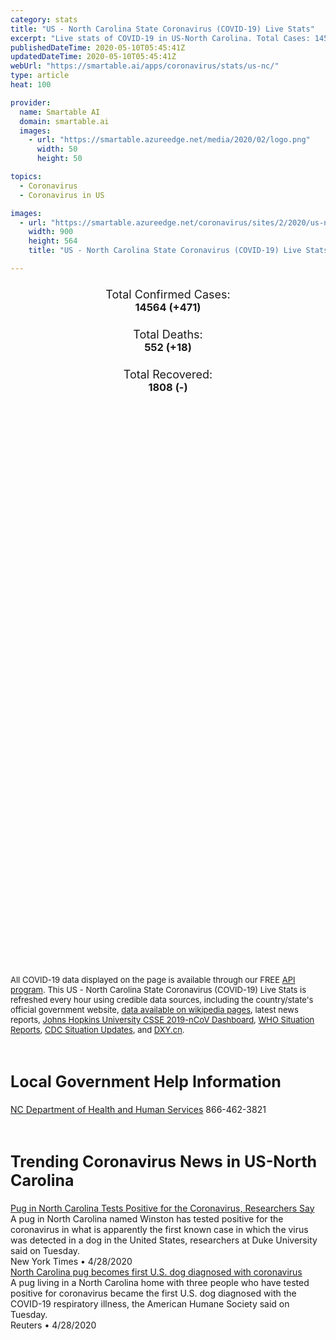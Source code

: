 ```yaml
---
category: stats
title: "US - North Carolina State Coronavirus (COVID-19) Live Stats"
excerpt: "Live stats of COVID-19 in US-North Carolina. Total Cases: 14564 (+471), Deaths: 552 (+18), Recoveries: 1808(-)."
publishedDateTime: 2020-05-10T05:45:41Z
updatedDateTime: 2020-05-10T05:45:41Z
webUrl: "https://smartable.ai/apps/coronavirus/stats/us-nc/"
type: article
heat: 100

provider:
  name: Smartable AI
  domain: smartable.ai
  images:
    - url: "https://smartable.azureedge.net/media/2020/02/logo.png"
      width: 50
      height: 50

topics:
  - Coronavirus
  - Coronavirus in US

images:
  - url: "https://smartable.azureedge.net/coronavirus/sites/2/2020/us-nc.jpg"
    width: 900
    height: 564
    title: "US - North Carolina State Coronavirus (COVID-19) Live Stats"

---
```

<div class="total-stats" style="text-align: center;">
    <h3>
	    <div style="font-size: 18px; font-weight: 400;">Total Confirmed Cases:</div>
	    14564 (<span class='red'>+471</span>)
    </h3>
    <h3>
	    <div style="font-size: 18px; font-weight: 400;">Total Deaths:</div>
	    552 (<span class='red'>+18</span>)
    </h3>
    <h3>
	    <div style="font-size: 18px; font-weight: 400;">Total Recovered:</div>
	    1808 (-)
    </h3>
</div>

<script type="text/javascript" src="https://www.gstatic.com/charts/loader.js"></script>

<div id="time_series_chart" style="width: 100%; height: 400px;"></div>
<script type="text/javascript">
  google.charts.load('current', {'packages':['corechart']});
  google.charts.setOnLoadCallback(drawChart);
  function drawChart() {
    var data = google.visualization.arrayToDataTable([
      ['Date', 'Total Cases', 'Total Deaths', 'Total Recovered'],
      ['1/22/2020', 0, 0, 0],['1/23/2020', 0, 0, 0],['1/24/2020', 0, 0, 0],['1/25/2020', 0, 0, 0],['1/26/2020', 0, 0, 0],['1/27/2020', 0, 0, 0],['1/28/2020', 0, 0, 0],['1/29/2020', 0, 0, 0],['1/30/2020', 0, 0, 0],['1/31/2020', 0, 0, 0],['2/1/2020', 0, 0, 0],['2/2/2020', 0, 0, 0],['2/3/2020', 0, 0, 0],['2/4/2020', 0, 0, 0],['2/5/2020', 0, 0, 0],['2/6/2020', 0, 0, 0],['2/7/2020', 0, 0, 0],['2/8/2020', 0, 0, 0],['2/9/2020', 0, 0, 0],['2/10/2020', 0, 0, 0],['2/11/2020', 0, 0, 0],['2/12/2020', 0, 0, 0],['2/13/2020', 0, 0, 0],['2/14/2020', 0, 0, 0],['2/15/2020', 0, 0, 0],['2/16/2020', 0, 0, 0],['2/17/2020', 0, 0, 0],['2/18/2020', 0, 0, 0],['2/19/2020', 0, 0, 0],['2/20/2020', 0, 0, 0],['2/21/2020', 0, 0, 0],['2/22/2020', 0, 0, 0],['2/23/2020', 0, 0, 0],['2/24/2020', 0, 0, 0],['2/25/2020', 0, 0, 0],['2/26/2020', 0, 0, 0],['2/27/2020', 0, 0, 0],['2/28/2020', 0, 0, 0],['2/29/2020', 0, 0, 0],['3/1/2020', 0, 0, 0],['3/2/2020', 0, 0, 0],['3/3/2020', 1, 0, 0],['3/4/2020', 1, 0, 0],['3/5/2020', 1, 0, 0],['3/6/2020', 2, 0, 0],['3/7/2020', 2, 0, 0],['3/8/2020', 2, 0, 0],['3/9/2020', 2, 0, 0],['3/10/2020', 11, 0, 0],['3/11/2020', 11, 0, 0],['3/12/2020', 21, 0, 0],['3/13/2020', 24, 0, 0],['3/14/2020', 33, 0, 0],['3/15/2020', 37, 0, 0],['3/16/2020', 45, 0, 0],['3/17/2020', 70, 0, 0],['3/18/2020', 97, 0, 0],['3/19/2020', 144, 0, 0],['3/20/2020', 194, 0, 0],['3/21/2020', 288, 0, 0],['3/22/2020', 316, 0, 0],['3/23/2020', 425, 0, 0],['3/24/2020', 517, 0, 0],['3/25/2020', 630, 2, 0],['3/26/2020', 760, 3, 0],['3/27/2020', 943, 5, 0],['3/28/2020', 1061, 5, 0],['3/29/2020', 1196, 6, 0],['3/30/2020', 1386, 8, 0],['3/31/2020', 1568, 12, 0],['4/1/2020', 1774, 16, 5],['4/2/2020', 2047, 21, 37],['4/3/2020', 2341, 29, 40],['4/4/2020', 2512, 34, 61],['4/5/2020', 2688, 41, 118],['4/6/2020', 3043, 50, 140],['4/7/2020', 3336, 57, 190],['4/8/2020', 3581, 67, 210],['4/9/2020', 3839, 82, 281],['4/10/2020', 4096, 87, 284],['4/11/2020', 4407, 89, 313],['4/12/2020', 4608, 91, 325],['4/13/2020', 4987, 111, 325],['4/14/2020', 5145, 120, 883],['4/15/2020', 5430, 138, 889],['4/16/2020', 5674, 155, 964],['4/17/2020', 6204, 181, 997],['4/18/2020', 6382, 191, 1177],['4/19/2020', 6604, 200, 1177],['4/20/2020', 6985, 220, 1247],['4/21/2020', 7141, 245, 1302],['4/22/2020', 7551, 267, 1302],['4/23/2020', 7826, 281, 1302],['4/24/2020', 8258, 293, 1302],['4/25/2020', 8772, 305, 1302],['4/26/2020', 9067, 325, 1302],['4/27/2020', 9496, 341, 1302],['4/28/2020', 9924, 363, 1302],['4/29/2020', 10331, 381, 1302],['4/30/2020', 10894, 406, 1808],['5/1/2020', 11222, 415, 1808],['5/2/2020', 11701, 431, 1808],['5/3/2020', 11880, 437, 1808],['5/4/2020', 12074, 446, 1808],['5/5/2020', 12604, 473, 1808],['5/6/2020', 13146, 493, 1808],['5/7/2020', 13630, 519, 1808],['5/8/2020', 14093, 534, 1808],['5/9/2020', 14564, 552, 1808],
    ]);
    var options = {
      curveType: 'none',
      chartArea: {'width': '80%', 'height': '80%'},
      legend: { position: 'top' },
      lineWidth: 5,
      colors: ['#f60109', '#444444', '#81B71F']
    };
    var chart = new google.visualization.LineChart(document.getElementById('time_series_chart'));
    chart.draw(data, options);
  }
</script>

<div id="geo_chart" style="width: 100%; height: 500px;"></div>
<script type="text/javascript">
  google.charts.load('current', {
    'packages':['geochart'],
    'mapsApiKey': 'AIzaSyDk1HhVhLaveyKrUhhHZ5YwzIpEcbdal6U'
  });
  google.charts.setOnLoadCallback(drawRegionsMap);
  function drawRegionsMap() {
    var data = google.visualization.arrayToDataTable([
      ['LATITUDE', 'LONGITUDE', 'DESCRIPTION', 'Total Cases', 'Total Deaths'],
      [36.0876, -79.2756, "Alamance", 152, 4],[35.8162, -81.2962, "Alexander", 10, 0],[36.5035, -81.1218, "Alleghany", 7, 0],[35.303, -76.7889, "Beaufort", 31, 0],[36.2015, -76.7663, "Bertie", 60, 2],[34.283, -78.029, "Brunswick", 50, 3],[35.6142, -82.3275, "Buncombe", 92, 5],[35.7181, -81.4211, "Burke", 131, 11],[35.4764, -80.6403, "Cabarrus", 341, 17],[35.9436, -81.458, "Caldwell", 59, 0],[34.2465, -80.607, "Camden", 4, 0],[34.6973, -77.0572, "Carteret", 32, 3],[36.5372, -79.2081, "Caswell", 38, 1],[35.5853, -81.2201, "Catawba", 78, 1],[35.7211, -79.1781, "Chatham", 447, 11],[35.1771, -83.9265, "Cherokee", 27, 1],[36.058, -76.6008, "Chowan", 10, 0],[35.5127, -81.6168, "Cleveland", 50, 2],[34.3189, -78.5934, "Columbus", 196, 13],[35.2155, -77.4337, "Craven", 51, 4],[35.2133, -78.677, "Cumberland", 356, 9],[36.3513, -75.9527, "Currituck", 9, 0],[35.9475, -75.6275, "Dare", 18, 1],[35.8813, -80.0807, "Davidson", 201, 10],[35.9468, -80.4045, "Davie", 32, 2],[34.8271, -77.9247, "Duplin", 225, 3],[36.0418, -78.8091, "Durham", 876, 32],[35.9896, -77.58, "Edgecombe", 151, 7],[36.2587, -80.236, "Forsyth", 369, 5],[36.1011, -78.4522, "Franklin", 111, 22],[35.2652, -81.0805, "Gaston", 168, 5],[36.4475, -78.5689, "Granville", 240, 6],[35.4505, -77.6768, "Greene", 34, 0],[35.9905, -79.9937, "Guilford", 574, 38],[36.4452, -77.649, "Halifax", 85, 1],[35.3999, -78.814, "Harnett", 212, 13],[35.4481, -82.4294, "Henderson", 224, 27],[36.3567, -76.9105, "Hertford", 48, 1],[34.9358, -79.2999, "Hoke", 120, 0],[35.5472, -76.2261, "Hyde", 1, 0],[35.6871, -80.8832, "Iredell", 147, 6],[35.2958, -83.1954, "Jackson", 21, 1],[35.4669, -78.1612, "Johnston", 201, 17],[35.4874, -79.1772, "Lee", 246, 1],[35.2236, -77.6333, "Lenoir", 113, 4],[35.4193, -80.9999, "Lincoln", 39, 0],[35.6775, -82.0014, "McDowell", 29, 1],[35.0864, -80.8915, "Mecklenburg", 2043, 61],[36.0154, -82.1582, "Mitchell", 5, 0],[35.2162, -80.0046, "Montgomery", 43, 2],[35.2533, -79.2845, "Moore", 148, 9],[36.0114, -77.8572, "Nash", 118, 3],[34.123, -77.8834, "New Hanover", 97, 3],[36.4965, -77.6448, "Northampton", 102, 7],[34.7498, -77.3209, "Onslow", 54, 2],[36.0806, -79.1718, "Orange", 248, 33],[35.1449, -76.8447, "Pamlico", 8, 0],[36.2942, -76.236, "Pasquotank", 81, 3],[36.1813, -76.4673, "Perquimans", 17, 2],[36.3905, -78.9811, "Person", 30, 1],[35.3804, -77.4334, "Pitt", 162, 2],[35.266, -82.1985, "Polk", 31, 0],[35.8556, -79.5682, "Randolph", 317, 5],[34.4751, -79.037, "Robeson", 365, 4],[35.6821, -80.4275, "Rowan", 480, 25],[35.3624, -81.836, "Rutherford", 152, 7],[34.7859, -78.3947, "Sampson", 145, 1],[34.7691, -79.445, "Scotland", 36, 0],[35.2336, -80.4303, "Stanly", 30, 4],[36.5233, -80.8671, "Surry", 33, 1],[35.4262, -83.4474, "Swain", 5, 0],[35.1458, -82.8201, "Transylvania", 8, 0],[35.0699, -80.6453, "Union", 294, 16],[36.3259, -78.4155, "Vance", 161, 12],[35.8032, -78.5661, "Wake", 1022, 23],[35.8786, -76.617, "Washington", 25, 3],[36.2074, -81.786, "Watauga", 9, 0],[35.3777, -77.972, "Wayne", 726, 13],[36.2469, -81.1142, "Wilkes", 202, 1],[35.6055, -77.82, "Wilson", 203, 8],[36.2336, -80.8351, "Yadkin", 49, 1],[35.0463, -83.8181, "Clay", 8, 0],[35.9443, -77.2067, "Martin", 29, 1],[34.9645, -80.0746, "Anson", 38, 0],[36.4428, -79.5433, "Rockingham", 39, 2],[36.4113, -80.2122, "Stokes", 11, 0],[35.1798, -83.3809, "Macon", 3, 1],[36.4072, -76.7566, "Gates", 11, 0],[35.524, -83.0642, "Haywood", 18, 0],[34.7332, -78.7903, "Bladen", 51, 1],[36.3944, -81.4898, "Ashe", 8, 0],[36.4396, -78.0839, "Warren", 23, 0],[34.5166, -77.9174, "Pender", 36, 1],[34.9386, -79.7608, "Richmond", 89, 2],[35.064, -77.3553, "Jones", 19, 2],[35.9201, -76.242, "Tyrrell", 5, 0],[35.8237518, -82.6915429, "Madison", 1, 0],[35.3634623, -83.804868, "Graham", 2, 0],[35.888897, -82.345189, "Yancey", 8, 0],
    ]);
    var options = {
      backgroundColor: {fill:'transparent',stroke:'#FFF' ,strokeWidth:0 }, 
      displayMode: 'markers',
      region: 'US-NC', 
      resolution: 'metros',
      colorAxis: {colors: ['#F27D81', '#f60109']},
      sizeAxis: {minSize:3,  maxSize:12},
    };
    var chart = new google.visualization.GeoChart(document.getElementById('geo_chart'));
    chart.draw(data, options);
  };
</script>

<div id="geo_table"></div>
<script type="text/javascript">
  google.charts.load('current', {'packages':['table']});
  google.charts.setOnLoadCallback(drawTable);
  function drawTable() {
    var data = new google.visualization.DataTable();
    data.addColumn('string', 'Location');
    data.addColumn('number', 'Total Cases');
    data.addColumn('number', 'New Cases');
    data.addColumn('number', 'Active Cases');
    data.addColumn('number', 'Total Deaths');
    data.addColumn('number', 'New Deaths');
    data.addColumn('number', 'Total Recovered');
    data.addRows([
      [{v:"Alamance", f:"Alamance"}, 152, 3, 121, 4, 1, 27],[{v:"Alexander", f:"Alexander"}, 10, 2, 10, 0, 0, 0],[{v:"Alleghany", f:"Alleghany"}, 7, 0, 7, 0, 0, 0],[{v:"Beaufort", f:"Beaufort"}, 31, 0, 21, 0, 0, 10],[{v:"Bertie", f:"Bertie"}, 60, 2, 58, 2, 0, 0],[{v:"Brunswick", f:"Brunswick"}, 50, 0, 18, 3, 0, 29],[{v:"Buncombe", f:"Buncombe"}, 92, 4, 53, 5, 0, 34],[{v:"Burke", f:"Burke"}, 131, 3, 120, 11, 0, 0],[{v:"Cabarrus", f:"Cabarrus"}, 341, 3, 259, 17, 0, 65],[{v:"Caldwell", f:"Caldwell"}, 59, 7, 45, 0, 0, 14],[{v:"Camden", f:"Camden"}, 4, 0, 4, 0, 0, 0],[{v:"Carteret", f:"Carteret"}, 32, 3, 12, 3, 0, 17],[{v:"Caswell", f:"Caswell"}, 38, 0, 37, 1, 1, 0],[{v:"Catawba", f:"Catawba"}, 78, 11, 77, 1, 0, 0],[{v:"Chatham", f:"Chatham"}, 447, 12, 436, 11, 0, 0],[{v:"Cherokee", f:"Cherokee"}, 27, 8, 20, 1, 0, 6],[{v:"Chowan", f:"Chowan"}, 10, 1, 10, 0, 0, 0],[{v:"Cleveland", f:"Cleveland"}, 50, 0, 21, 2, 0, 27],[{v:"Columbus", f:"Columbus"}, 196, 10, 183, 13, 0, 0],[{v:"Craven", f:"Craven"}, 51, 2, 28, 4, 0, 19],[{v:"Cumberland", f:"Cumberland"}, 356, 0, 347, 9, 0, 0],[{v:"Currituck", f:"Currituck"}, 9, 0, 9, 0, 0, 0],[{v:"Dare", f:"Dare"}, 18, 0, 3, 1, 0, 14],[{v:"Davidson", f:"Davidson"}, 201, 2, 120, 10, 0, 71],[{v:"Davie", f:"Davie"}, 32, 1, 30, 2, 0, 0],[{v:"Duplin", f:"Duplin"}, 225, 45, 222, 3, 0, 0],[{v:"Durham", f:"Durham"}, 876, 4, 844, 32, 1, 0],[{v:"Edgecombe", f:"Edgecombe"}, 151, 12, 126, 7, 0, 18],[{v:"Forsyth", f:"Forsyth"}, 369, 16, 269, 5, 0, 95],[{v:"Franklin", f:"Franklin"}, 111, 0, 89, 22, 0, 0],[{v:"Gaston", f:"Gaston"}, 168, 7, 75, 5, 1, 88],[{v:"Granville", f:"Granville"}, 240, 0, 234, 6, 0, 0],[{v:"Greene", f:"Greene"}, 34, 0, 26, 0, 0, 8],[{v:"Guilford", f:"Guilford"}, 574, 21, 536, 38, 0, 0],[{v:"Halifax", f:"Halifax"}, 85, 3, 64, 1, 0, 20],[{v:"Harnett", f:"Harnett"}, 212, 5, 199, 13, 1, 0],[{v:"Henderson", f:"Henderson"}, 224, 6, 197, 27, 3, 0],[{v:"Hertford", f:"Hertford"}, 48, 2, 45, 1, 0, 2],[{v:"Hoke", f:"Hoke"}, 120, 3, 120, 0, 0, 0],[{v:"Hyde", f:"Hyde"}, 1, 0, 1, 0, 0, 0],[{v:"Iredell", f:"Iredell"}, 147, 6, 141, 6, 0, 0],[{v:"Jackson", f:"Jackson"}, 21, 0, 20, 1, 0, 0],[{v:"Johnston", f:"Johnston"}, 201, 10, 182, 17, 0, 2],[{v:"Lee", f:"Lee"}, 246, 8, 244, 1, 0, 1],[{v:"Lenoir", f:"Lenoir"}, 113, 8, 109, 4, 0, 0],[{v:"Lincoln", f:"Lincoln"}, 39, 0, 39, 0, 0, 0],[{v:"McDowell", f:"McDowell"}, 29, 0, 28, 1, 0, 0],[{v:"Mecklenburg", f:"Mecklenburg"}, 2043, 54, 1474, 61, 3, 508],[{v:"Mitchell", f:"Mitchell"}, 5, 0, 2, 0, 0, 3],[{v:"Montgomery", f:"Montgomery"}, 43, 0, 35, 2, 0, 6],[{v:"Moore", f:"Moore"}, 148, 0, 139, 9, 0, 0],[{v:"Nash", f:"Nash"}, 118, 2, 105, 3, 0, 10],[{v:"New Hanover", f:"New Hanover"}, 97, 0, 62, 3, 0, 32],[{v:"Northampton", f:"Northampton"}, 102, 0, 73, 7, 2, 22],[{v:"Onslow", f:"Onslow"}, 54, 1, 44, 2, 0, 8],[{v:"Orange", f:"Orange"}, 248, 4, 215, 33, 1, 0],[{v:"Pamlico", f:"Pamlico"}, 8, 0, 2, 0, 0, 6],[{v:"Pasquotank", f:"Pasquotank"}, 81, 6, 78, 3, 0, 0],[{v:"Perquimans", f:"Perquimans"}, 17, 3, 15, 2, 0, 0],[{v:"Person", f:"Person"}, 30, 1, 29, 1, 0, 0],[{v:"Pitt", f:"Pitt"}, 162, 2, 160, 2, 0, 0],[{v:"Polk", f:"Polk"}, 31, 0, 31, 0, 0, 0],[{v:"Randolph", f:"Randolph"}, 317, 10, 312, 5, 0, 0],[{v:"Robeson", f:"Robeson"}, 365, 38, 361, 4, 0, 0],[{v:"Rowan", f:"Rowan"}, 480, 13, 401, 25, 0, 54],[{v:"Rutherford", f:"Rutherford"}, 152, 3, 145, 7, 1, 0],[{v:"Sampson", f:"Sampson"}, 145, 9, 141, 1, 0, 3],[{v:"Scotland", f:"Scotland"}, 36, 0, 36, 0, 0, 0],[{v:"Stanly", f:"Stanly"}, 30, 0, 26, 4, 0, 0],[{v:"Surry", f:"Surry"}, 33, 3, 32, 1, 0, 0],[{v:"Swain", f:"Swain"}, 5, 0, 5, 0, 0, 0],[{v:"Transylvania", f:"Transylvania"}, 8, 0, 8, 0, 0, 0],[{v:"Union", f:"Union"}, 294, 10, 278, 16, 1, 0],[{v:"Vance", f:"Vance"}, 161, 8, 149, 12, 1, 0],[{v:"Wake", f:"Wake"}, 1022, 14, 999, 23, 0, 0],[{v:"Washington", f:"Washington"}, 25, 0, 22, 3, 0, 0],[{v:"Watauga", f:"Watauga"}, 9, 0, 9, 0, 0, 0],[{v:"Wayne", f:"Wayne"}, 726, 11, 695, 13, 1, 18],[{v:"Wilkes", f:"Wilkes"}, 202, 4, 201, 1, 0, 0],[{v:"Wilson", f:"Wilson"}, 203, 4, 159, 8, 0, 36],[{v:"Yadkin", f:"Yadkin"}, 49, 10, 43, 1, 0, 5],[{v:"Clay", f:"Clay"}, 8, 2, 5, 0, 0, 3],[{v:"Martin", f:"Martin"}, 29, 1, 28, 1, 0, 0],[{v:"Anson", f:"Anson"}, 38, 1, 29, 0, 0, 9],[{v:"Rockingham", f:"Rockingham"}, 39, 1, 30, 2, 0, 7],[{v:"Stokes", f:"Stokes"}, 11, 0, 11, 0, 0, 0],[{v:"Macon", f:"Macon"}, 3, 0, 1, 1, 0, 1],[{v:"Gates", f:"Gates"}, 11, 1, 11, 0, 0, 0],[{v:"Haywood", f:"Haywood"}, 18, 0, 15, 0, 0, 3],[{v:"Bladen", f:"Bladen"}, 51, 1, 49, 1, 0, 1],[{v:"Ashe", f:"Ashe"}, 8, 1, 8, 0, 0, 0],[{v:"Warren", f:"Warren"}, 23, 1, 23, 0, 0, 0],[{v:"Pender", f:"Pender"}, 36, 13, 35, 1, 0, 0],[{v:"Richmond", f:"Richmond"}, 89, 8, 87, 2, 0, 0],[{v:"Jones", f:"Jones"}, 19, 0, 17, 2, 0, 0],[{v:"Tyrrell", f:"Tyrrell"}, 5, 0, 5, 0, 0, 0],[{v:"Madison", f:"Madison"}, 1, 0, 1, 0, 0, 0],[{v:"Graham", f:"Graham"}, 2, 0, 2, 0, 0, 0],[{v:"Yancey", f:"Yancey"}, 8, 1, 8, 0, 0, 0],
    ]);
    data.setProperty(0, 0, 'style', 'min-width:100px');
    var table = new google.visualization.Table(document.getElementById('geo_table'));
    table.draw(data, {allowHtml: true, sortColumn: 2, sortAscending: false, width: '660px', height: '100%'});
  }
</script>

<span style="font-size: 13px">All COVID-19 data displayed on the page is available through our FREE <a href="https://developer.smartable.ai">API program</a>. This US - North Carolina State Coronavirus (COVID-19) Live Stats is refreshed every hour using credible data sources, including the country/state's official government website, <a href="https://en.wikipedia.org/wiki/2019%E2%80%9320_coronavirus_pandemic" target="_blank">data available on wikipedia pages</a>, latest news reports, <a href="https://systems.jhu.edu/research/public-health/ncov/" target="_blank">Johns Hopkins University CSSE 2019-nCoV Dashboard</a>, <a href="https://www.who.int/emergencies/diseases/novel-coronavirus-2019/situation-reports" target="_blank">WHO Situation Reports</a>, <a href="https://www.cdc.gov/coronavirus/2019-ncov/index.html" target="_blank">CDC Situation Updates</a>, and <a href="https://ncov.dxy.cn/ncovh5/view/pneumonia" target="_blank">DXY.cn</a>.</span>

<h2 id="news" class="center" style="margin-top: 60px; font-size: 25px;">Local Government Help Information</h2>
<div class="info center">
<a href="https://www.ncdhhs.gov/divisions/public-health/coronavirus-disease-2019-covid-19-response-north-carolina" target="_blank">NC Department of Health and Human Services</a> 866-462-3821
</div>
<h2 id="news" class="center" style="margin-top: 60px; font-size: 25px;">Trending Coronavirus News in US-North Carolina</h2>
<div class="row">
<div class="col-md-6 col-sm-12">
  <div class="content-card">
	<a href="https://www.nytimes.com/2020/04/28/us/dog-coronavirus-positive-test.html"><div class="card-image" style="background-image: url(https://static01.nyt.com/images/2020/04/28/multimedia/28xp-virus-dog/28xp-virus-dog-facebookJumbo.jpg)"></div></a>
	<div class="content">
		<div class="card-title"><a href="https://www.nytimes.com/2020/04/28/us/dog-coronavirus-positive-test.html">Pug in North Carolina Tests Positive for the Coronavirus, Researchers Say</a></div>
		<div class="card-excerpt">A pug in North Carolina named Winston has tested positive for the coronavirus in what is apparently the first known case in which the virus was detected in a dog in the United States, researchers at Duke University said on Tuesday.</div>
		<div class="card-meta">
			<span class="card-provider">New York Times</span> • <span class="card-date">4/28/2020</span>
		</div>
	</div>
  </div>
</div>
<div class="col-md-6 col-sm-12">
  <div class="content-card">
	<a href="https://www.reuters.com/article/us-health-coronavirus-usa-dog-idUSKCN22B001"><div class="card-image" style="background-image: url(https://s1.reutersmedia.net/resources/r/?m=02&d=20200429&t=2&i=1516801968&w=&fh=545px&fw=&ll=&pl=&sq=&r=LYNXNPEG3S001)"></div></a>
	<div class="content">
		<div class="card-title"><a href="https://www.reuters.com/article/us-health-coronavirus-usa-dog-idUSKCN22B001">North Carolina pug becomes first U.S. dog diagnosed with coronavirus</a></div>
		<div class="card-excerpt">A pug living in a North Carolina home with three people who have tested positive for coronavirus became the first U.S. dog diagnosed with the COVID-19 respiratory illness, the American Humane Society said on Tuesday.</div>
		<div class="card-meta">
			<span class="card-provider">Reuters</span> • <span class="card-date">4/28/2020</span>
		</div>
	</div>
  </div>
</div>

</div>

